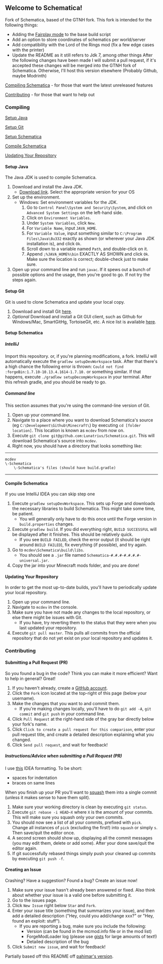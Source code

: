 ## Welcome to Schematica!
Fork of Schematica, based of the GTNH fork.
This fork is intended for the following things:
- Adding the [Fairplay mode](https://www.planetminecraft.com/mod/schematica-fairplay/) to the base build script
- Add an option to store coordinates of schematics per world/server
- Add compatibility with the Lord of the Rings mod (fix a few edge cases with the printer)
- Update the README as it still refers to Jdk 7, among other things
After the following changes have been made I will submit a pull request, if it's accepted these changes will be merged into the GTNH fork of Schematica. Otherwise, I'll host this version elsewhere (Probably Github, maybe Modrinth)

[Compiling Schematica](#compile-schematica) - for those that want the latest unreleased features

[Contributing](#contributing) - for those that want to help out

### Compiling
[Setup Java](#setup-java)

[Setup Git](#setup-git)

[Setup Schematica](#setup-schematica)

[Compile Schematica](#compile-schematica)

[Updating Your Repository](#updating-your-repository)

#### Setup Java
The Java JDK is used to compile Schematica.

1. Download and install the Java JDK.
    * [Download link](https://adoptium.net/temurin/releases/?version=8). Select the appropriate version for your OS
2. Set up the environment.
    * Windows: Set environment variables for the JDK.
        1. Go to `Control Panel\System and Security\System`, and click on `Advanced System Settings` on the left-hand side.
        2. Click on `Environment Variables`.
        3. Under `System Variables`, click `New`.
        4. For `Variable Name`, input `JAVA_HOME`.
        5. For `Variable Value`, input something similar to `C:\Program Files\Java\8u332` exactly as shown (or wherever your Java JDK installation is), and click `Ok`.
        6. Scroll down to a variable named `Path`, and double-click on it.
        7. Append `;%JAVA_HOME%\bin` EXACTLY AS SHOWN and click `Ok`. Make sure the location is correct; double-check just to make sure.
3. Open up your command line and run `javac`. If it spews out a bunch of possible options and the usage, then you're good to go. If not try the steps again.

#### Setup Git
Git is used to clone Schematica and update your local copy.

1. Download and install Git [here](http://git-scm.com/download/).
2. *Optional* Download and install a Git GUI client, such as Github for Windows/Mac, SmartGitHg, TortoiseGit, etc. A nice list is available [here](http://git-scm.com/downloads/guis).

#### Setup Schematica

##### IntelliJ
Import this repository. or, if you're planning modifications, a fork. IntelliJ will automatically execute the `gradlew setupDevWorkspace` task. After that there's a high chance the following error is thrown: `Could not find :forgeBin:1.7.10-10.13.4.1614-1.7.10.` or something similar. If that happens, execute `./gradlew setupDecompWorkspace` in your terminal. After this refresh gradle, and you should be ready to go.

##### Command line
This section assumes that you're using the command-line version of Git.

1. Open up your command line.
2. Navigate to a place where you want to download Schematica's source (eg `C:\Development\Github\Minecraft\`) by executing `cd [folder location]`. This location is known as `mcdev` from now on.
3. Execute `git clone git@github.com:Lunatrius/Schematica.git`. This will download Schematica's source into `mcdev`.
4. Right now, you should have a directory that looks something like:

***
    mcdev
    \-Schematica
        \-Schematica's files (should have build.gradle)
***

#### Compile Schematica

If you use IntelliJ IDEA you can skip step one
1. Execute `gradlew setupDevWorkspace`. This sets up Forge and downloads the necessary libraries to build Schematica. This might take some time, be patient.
    * You will generally only have to do this once until the Forge version in `build.properties` changes.
2. Execute `gradlew build`. If you did everything right, `BUILD SUCCESSFUL` will be displayed after it finishes. This should be relatively quick.
    * If you see `BUILD FAILED`, check the error output (it should be right around `BUILD FAILED`), fix everything (if possible), and try again.
3. Go to `mcdev\Schematica\build\libs`.
    * You should see a `.jar` file named `Schematica-#.#.#-#.#.#.#-universal.jar`.
4. Copy the jar into your Minecraft mods folder, and you are done!

#### Updating Your Repository
In order to get the most up-to-date builds, you'll have to periodically update your local repository.

1. Open up your command line.
2. Navigate to `mcdev` in the console.
3. Make sure you have not made any changes to the local repository, or else there might be issues with Git.
    * If you have, try reverting them to the status that they were when you last updated your repository.
4. Execute `git pull master`. This pulls all commits from the official repository that do not yet exist on your local repository and updates it.

### Contributing
#### Submitting a Pull Request (PR)
So you found a bug in the code? Think you can make it more efficient? Want to help in general? Great!

1. If you haven't already, create a [GitHub account](https://github.com/signup/free).
2. Click the `Fork` icon located at the top-right of this page (below your username).
3. Make the changes that you want to and commit them.
    * If you're making changes locally, you'll have to do `git add -A`, `git commit` and `git push` in your command line.
4. Click `Pull Request` at the right-hand side of the gray bar directly below your fork's name.
5. Click `Click to create a pull request for this comparison`, enter your pull request title, and create a detailed description explaining what you changed.
6. Click `Send pull request`, and wait for feedback!

##### Instructions/Advice when submitting a Pull Request (PR)
I use [this](https://gist.github.com/460be5119b93d73c24ab) IDEA formatting. To be short:

* spaces for indentation
* braces on same lines

When you finish up your PR you'll want to [squash](http://davidwalsh.name/squash-commits-git) them into a single commit (unless it makes sense to have them split).

1. Make sure your working directory is clean by executing `git status`.
2. Execute `git rebase -i HEAD~X` where `X` is the amount of your commits. This will make sure you squash only your own commits.
3. You should now see a list of all your commits, prefixed with `pick`. Change all instances of `pick` (excluding the first!) into `squash` or simply `s`. Then save/quit the editor once.
4. A second screen should show up, displaying all the commit messages (you may edit them, delete or add some). After your done save/quit the editor again.
5. If git successfully rebased things simply push your cleaned up commits by executing `git push -f`.

#### Creating an Issue
Crashing? Have a suggestion? Found a bug? Create an issue now!

1. Make sure your issue hasn't already been answered or fixed. Also think about whether your issue is a valid one before submitting it.
2. Go to the issues page.
3. Click `New Issue` right below `Star` and `Fork`.
4. Enter your issue title (something that summarizes your issue), and then add a detailed description ("Hey, could you add/change xxx?" or "Hey, found an exploit: stuff").
    * If you are reporting a bug, make sure you include the following:
        * Version (can be found in the mcmod.info file or in the mod list)
        * ForgeModLoader log (please use [gists](https://gist.github.com/) for large amounts of text!)
        * Detailed description of the bug
5. Click `Submit new issue`, and wait for feedback!

Partially based off this README off [pahimar's version](https://github.com/pahimar/Equivalent-Exchange-3).
